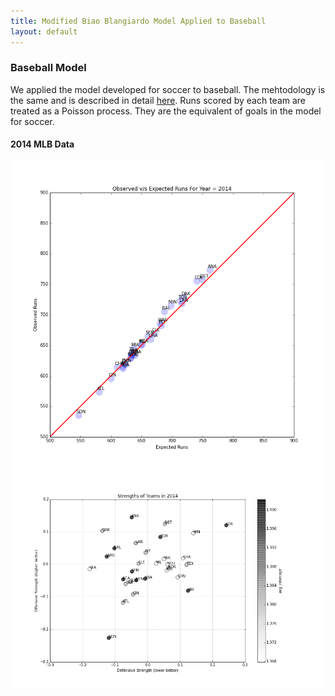 ```yaml
---
title: Modified Biao Blangiardo Model Applied to Baseball
layout: default
---
```


### Baseball Model
We applied the model developed for soccer to baseball. The mehtodology is the same and is described in detail [here](http://nbviewer.ipython.org/github/akhilketkar/am207-project-soccer/blob/master/baseball_model.ipynb). Runs scored by each team are treated as a Poisson process. They are the equivalent of goals in the model for soccer. 

#### 2014 MLB Data
![fit](./Figures/obsVSexpRunsBaseball2014.png)
![relstr](./Figures/relStrengthBaseball2014.png)

